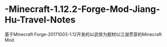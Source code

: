 # -Minecraft-1.12.2-Forge-Mod-Jiang-Hu-Travel-Notes
基于Minecraft Forge-20171003-1.12开发的以武侠为题材以江湖贯穿的Minecraft Mod
